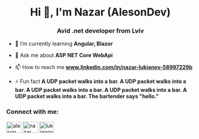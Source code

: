 <h1 align="center">Hi 👋, I'm Nazar (AlesonDev)</h1>
<h3 align="center">Avid .net developer from Lviv</h3>

- 🌱 I’m currently learning **Angular, Blazor**

- 💬 Ask me about **ASP NET Core WebApi**

- 📫 How to reach me **www.linkedin.com/in/nazar-lukianov-58997229b**

- ⚡ Fun fact **A UDP packet walks into a bar. A UDP packet walks into a bar. A UDP packet walks into a bar. A UDP packet walks into a bar. A UDP packet walks into a bar. The bartender says "hello."**

<h3 align="left">Connect with me:</h3>
<p align="left">
<a href="https://dev.to/aleson.dev" target="blank"><img align="center" src="https://raw.githubusercontent.com/rahuldkjain/github-profile-readme-generator/master/src/images/icons/Social/devto.svg" alt="aleson.dev" height="30" width="40" /></a>
<a href="https://linkedin.com/in/nazar lukianov" target="blank"><img align="center" src="https://raw.githubusercontent.com/rahuldkjain/github-profile-readme-generator/master/src/images/icons/Social/linked-in-alt.svg" alt="nazar lukianov" height="30" width="40" /></a>
<a href="https://instagram.com/lukianov_nazar" target="blank"><img align="center" src="https://raw.githubusercontent.com/rahuldkjain/github-profile-readme-generator/master/src/images/icons/Social/instagram.svg" alt="lukianov_nazar" height="30" width="40" /></a>
</p>
